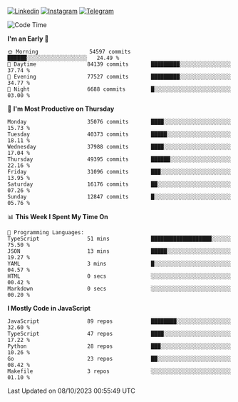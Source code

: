 [![Linkedin](https://img.shields.io/badge/-Archie-blue?style=flat-square&labelColor=gray&logo=Linkedin&logoColor=white&link=https://www.linkedin.com/in/archisdi)](https://www.linkedin.com/in/archisdi)
[![Instagram](https://img.shields.io/badge/-@archisdi-orange?style=flat-square&labelColor=gray&logo=Instagram&logoColor=white&link=https://www.instagram.com/archisdi)](https://www.instagram.com/archisdi)
[![Telegram](https://img.shields.io/badge/-aai-informational?style=flat-square&labelColor=gray&logo=telegram&logoColor=white&link=https://t.me/archisdi)](https://t.me/archisdi)

<!--START_SECTION:waka-->
![Code Time](http://img.shields.io/badge/Code%20Time-2%2C411%20hrs%2011%20mins-blue)

**I'm an Early 🐤** 

```text
🌞 Morning                54597 commits       ██████░░░░░░░░░░░░░░░░░░░   24.49 % 
🌆 Daytime                84139 commits       █████████░░░░░░░░░░░░░░░░   37.74 % 
🌃 Evening                77527 commits       █████████░░░░░░░░░░░░░░░░   34.77 % 
🌙 Night                  6688 commits        █░░░░░░░░░░░░░░░░░░░░░░░░   03.00 % 
```
📅 **I'm Most Productive on Thursday** 

```text
Monday                   35076 commits       ████░░░░░░░░░░░░░░░░░░░░░   15.73 % 
Tuesday                  40373 commits       █████░░░░░░░░░░░░░░░░░░░░   18.11 % 
Wednesday                37988 commits       ████░░░░░░░░░░░░░░░░░░░░░   17.04 % 
Thursday                 49395 commits       ██████░░░░░░░░░░░░░░░░░░░   22.16 % 
Friday                   31096 commits       ███░░░░░░░░░░░░░░░░░░░░░░   13.95 % 
Saturday                 16176 commits       ██░░░░░░░░░░░░░░░░░░░░░░░   07.26 % 
Sunday                   12847 commits       █░░░░░░░░░░░░░░░░░░░░░░░░   05.76 % 
```


📊 **This Week I Spent My Time On** 

```text
💬 Programming Languages: 
TypeScript               51 mins             ███████████████████░░░░░░   75.50 % 
JSON                     13 mins             █████░░░░░░░░░░░░░░░░░░░░   19.27 % 
YAML                     3 mins              █░░░░░░░░░░░░░░░░░░░░░░░░   04.57 % 
HTML                     0 secs              ░░░░░░░░░░░░░░░░░░░░░░░░░   00.42 % 
Markdown                 0 secs              ░░░░░░░░░░░░░░░░░░░░░░░░░   00.20 % 
```

**I Mostly Code in JavaScript** 

```text
JavaScript               89 repos            ████████░░░░░░░░░░░░░░░░░   32.60 % 
TypeScript               47 repos            ████░░░░░░░░░░░░░░░░░░░░░   17.22 % 
Python                   28 repos            ███░░░░░░░░░░░░░░░░░░░░░░   10.26 % 
Go                       23 repos            ██░░░░░░░░░░░░░░░░░░░░░░░   08.42 % 
Makefile                 3 repos             ░░░░░░░░░░░░░░░░░░░░░░░░░   01.10 % 
```




 Last Updated on 08/10/2023 00:55:49 UTC
<!--END_SECTION:waka-->